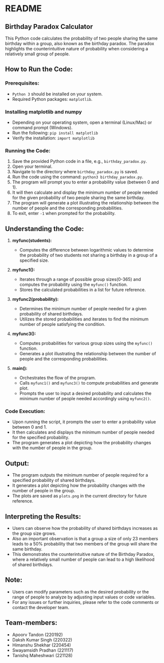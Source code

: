 # README

## Birthday Paradox Calculator

This Python code calculates the probability of two people sharing the same birthday within a group, also known as the birthday paradox. The paradox highlights the counterintuitive nature of probability when considering a relatively small group of people.

## How to Run the Code:

### Prerequisites:

- `Python 3` should be installed on your system.
- Required Python packages: `matplotlib`.

### Installing matplotlib and numpy
- Depending on your operating system, open a terminal (Linux/Mac) or command prompt (Windows).
- Run the following: ```pip install matplotlib```
- Verify the installation: ```import matplotlib```


### Running the Code:

1. Save the provided Python code in a file, e.g., `birthday_paradox.py`.
2. Open your terminal.
3. Navigate to the directory where `birthday_paradox.py` is saved.
4. Run the code using the command: `python3 birthday_paradox.py`.
5. The program will prompt you to enter a probability value (between 0 and 1).
6. It will then calculate and display the minimum number of people needed for the given probability of two people sharing the same birthday.
7. The program will generate a plot illustrating the relationship between the number of people and the corresponding probabilities.
8. To exit, enter `-1` when prompted for the probability.

## Understanding the Code:

1. **myfunc(students):**
   - Computes the difference between logarithmic values to determine the probability of two students not sharing a birthday in a group of a specified size.

2. **myfunc1():**
   - Iterates through a range of possible group sizes(0-365) and computes the probability using the `myfunc()` function.
   - Stores the calculated probabilities in a list for future reference.

3. **myfunc2(probability):**
   - Determines the minimum number of people needed for a given probability of shared birthdays.
   - Utilizes the stored probabilities and iterates to find the minimum number of people satisfying the condition.

4. **myfunc3():**
   - Computes probabilities for various group sizes using the `myfunc()` function.
   - Generates a plot illustrating the relationship between the number of people and the corresponding probabilities.

5. **main():**
   - Orchestrates the flow of the program.
   - Calls `myfunc1()` and `myfunc3()` to compute probabilities and generate plot.
   - Prompts the user to input a desired probability and calculates the minimum number of people needed accordingly using `myfunc2()`.

### Code Execution:

- Upon running the script, it prompts the user to enter a probability value between 0 and 1.
- It then calculates and displays the minimum number of people needed for the specified probability.
- The program generates a plot depicting how the probability changes with the number of people in the group.

## Output:

- The program outputs the minimum number of people required for a specified probability of shared birthdays.
- It generates a plot depicting how the probability changes with the number of people in the group.
- The plots are saved as `plots.png` in the current directory for future reference.

## Interpreting the Results:

- Users can observe how the probability of shared birthdays increases as the group size grows.
- Also an important observation is that a group a size of only 23 members leads to a 50% probability that two members of the group will share the same birthday.
- This demonstrates the counterintuitive nature of the Birthday Paradox, where a relatively small number of people can lead to a high likelihood of shared birthdays.

## Note:

- Users can modify parameters such as the desired probability or the range of people to analyze by adjusting input values or code variables.
- For any issues or further inquiries, please refer to the code comments or contact the developer team.

## Team-members:

- Apoorv Tandon (220192)
- Daksh Kumar Singh (220322)
- Himanshu Shekhar (220454)
- Swayamsidh Pradhan (221117)
- Tanishq Maheshwari (221128)
